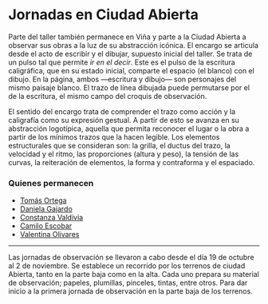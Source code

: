# Jornadas en Ciudad Abierta

Parte del taller también permanece en Viña y parte a la Ciudad Abierta a observar sus obras a la luz de su abstracción icónica. El encargo se articula desde el acto de escribir y el dibujar, supuesto inicial del taller. Se trata de un pulso tal que permite *ir en el decir*. Este es el pulso de la escritura caligráfica, que en su estado inicial, comparte el espacio (el blanco) con el dibujo. En la página, ambos —escritura y dibujo— son personajes del mismo paisaje blanco. El trazo de línea dibujada puede permutarse por el de la escritura, el mismo campo del croquis de observación.

El sentido del encargo trata de comprender el trazo como acción y la caligrafía como su expresión gestual. A partir de esto se avanza en su abstracción logotípica, aquella que permita reconocer el lugar o la obra a partir de los mínimos trazos que la hacen legible. Los elementos estructurales que se consideran son: la grilla, el ductus del trazo, la velocidad y el ritmo, las proporciones (altura y peso), la tensión de las curvas, la reiteración de elementos, la forma y contraforma y el espaciado.

### Quienes permanecen

* [Tomás Ortega](ca-tomas-ortega.md)
* [Daniela Gajardo](ca-daniela-gajardo.md)
* [Constanza Valdivia](ca-constanza-valdivia.md)
* [Camilo Escobar](ca-camilo-escobar.md)
* [Valentina Olivares](ca-valentina-olivares.md)

----

Las jornadas de observación se llevaron a cabo desde el día 19 de octubre al 2 de noviembre. Se establece un recorrido por los terrenos de ciudad Abierta, tanto en la parte baja como en la alta.
Cada uno prepara su material de observación; papeles, plumillas, pinceles, tintas, entre otros. Para dar inicio a la primera jornada de observación en la parte baja de los terrenos.